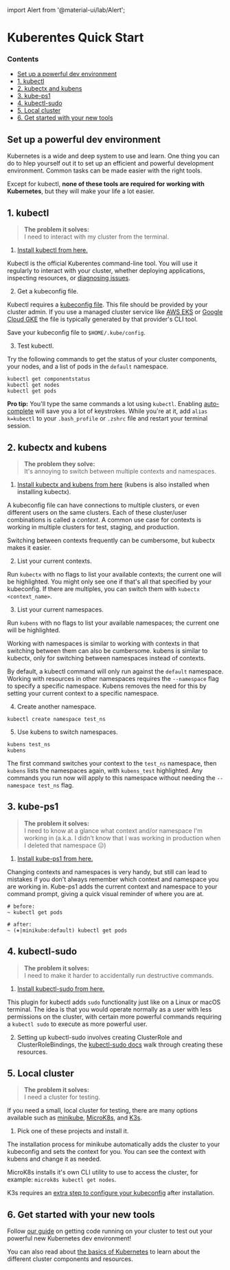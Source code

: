 import Alert from '@material-ui/lab/Alert';

# Kuberentes Quick Start

<div class="docs-article-toc">
<h3>Contents</h3>

* [Set up a powerful dev environment](#set-up-a-powerful-dev-environment)
* [1. kubectl](#1-kubectl)
* [2. kubectx and kubens](#2-kubectx-and-kubens)
* [3. kube-ps1](#3-kube-ps1)
* [4. kubectl-sudo](#4-kubectl-sudo)
* [5. Local cluster](#5-local-cluster)
* [6. Get started with your new tools](#6-get-started-with-your-new-tools)

</div>

## Set up a powerful dev environment

Kubernetes is a wide and deep system to use and learn.  One thing you can do to hlep yourself out it to set up an efficient and powerful development environment.  Common tasks can be made easier with the right tools.

Except for kubectl, **none of these tools are required for working with Kubernetes**, but they will make your life a lot easier.

## 1. kubectl

  > **The problem it solves:**  
  > I need to interact with my cluster from the terminal.

  1. [Install kubectl from here.](https://kubernetes.io/docs/tasks/tools/)

  Kubectl is the official Kuberentes command-line tool.  You will use it regularly to interact with your cluster, whether deploying applications, inspecting resources, or [diagnosing issues](../howtos/diagnose).

  2. Get a kubeconfig file.

  Kubectl requires a [kubeconfig file](https://kubernetes.io/docs/concepts/configuration/organize-cluster-access-kubeconfig/).  This file should be provided by your cluster admin. If you use a managed cluster service like [AWS EKS](https://docs.aws.amazon.com/eks/latest/userguide/create-kubeconfig.html) or [Google Cloud GKE](https://cloud.google.com/kubernetes-engine/docs/how-to/cluster-access-for-kubectl#generate_kubeconfig_entry) the file is typically generated by that provider's CLI tool.

  Save your kubeconfig file to `$HOME/.kube/config`.  

  3. Test kubectl.

  Try the following commands to get the status of your cluster components, your nodes, and a list of pods in the `default` namespace.

  ```
  kubectl get componentstatus
  kubectl get nodes
  kubectl get pods
  ```

  <Alert severity="info">
	  <b>Pro tip:</b> You'll type the same commands a lot using <code>kubectl</code>.  Enabling <a href="https://kubernetes.io/docs/reference/kubectl/cheatsheet/#kubectl-autocomplete">auto-complete</a> will save you a lot of keystrokes. While you're at it, add <code>alias k=kubectl</code> to your <code>.bash_profile</code> or <code>.zshrc</code> file and restart your terminal session.
   </Alert>

## 2. kubectx and kubens

  > **The problem they solve:**  
  > It's annoying to switch between multiple contexts and namespaces.

  1. [Install kubectx and kubens from here](https://github.com/ahmetb/kubectx#installation) (kubens is also installed when installing kubectx).

  A kubeconfig file can have connections to multiple clusters, or even different users on the same clusters.  Each of these cluster/user combinations is called a _context_.  A common use case for contexts is working in multiple clusters for test, staging, and production.

  Switching between contexts frequently can be cumbersome, but kubectx makes it easier.

  2. List your current contexts.

  Run `kubectx` with no flags to list your available contexts; the current one will be highlighted.  You might only see one if that's all that specified by your kubeconfig.  If there are multiples, you can switch them with `kubectx <context_name>`.

  3. List your current namespaces.

  Run `kubens` with no flags to list your available namespaces; the current one will be highlighted.

  Working with namespaces is similar to working with contexts in that switching between them can also be cumbersome.  kubens is similar to kubectx, only for switching between namespaces instead of contexts.

  By default, a kubectl command will only run against the `default` namespace.  Working with resources in other namespaces requires the `--namespace` flag to specify a specific namespace.  Kubens removes the need for this by setting your current context to a specific namespace.

  4. Create another namespace.

  ```
  kubectl create namespace test_ns
  ```

  5. Use kubens to switch namespaces.

  ```
  kubens test_ns
  kubens
  ```

  The first command switches your context to the `test_ns` namespace, then `kubens` lists the namespaces again, with `kubens_test` highlighted.  Any commands you run now will apply to this namespace without needing the `--namespace test_ns` flag.

## 3. kube-ps1

  >**The problem it solves:**  
  > I need to know at a glance what context and/or namespace I'm working in (a.k.a. I didn't know that I was working in production when I deleted that namespace 😑)

  1. [Install kube-ps1 from here.](https://github.com/jonmosco/kube-ps1#installing)

  Changing contexts and namespaces is very handy, but still can lead to mistakes if you don't always remember which context and namespace you are working in.  Kube-ps1 adds the current context and namespace to your command prompt, giving a quick visual reminder of where you are at.

  ```
  # before:
  ~ kubectl get pods
    
  # after:
  ~ (⎈|minikube:default) kubectl get pods
  ```

## 4. kubectl-sudo 

  > **The problem it solves:**  
  > I need to make it harder to accidentally run destructive commands.

  1. [Install kubectl-sudo from here.](https://github.com/postfinance/kubectl-sudo#installation)

  This plugin for kubectl adds `sudo` functionality just like on a Linux or macOS terminal. The idea is that you would operate normally as a user with less permissions on the cluster, with certain more powerful commands requiring a `kubectl sudo` to execute as more powerful user.

  2. Setting up kubectl-sudo involves creating ClusterRole and ClusterRoleBindings, the [kubectl-sudo docs](https://github.com/postfinance/kubectl-sudo) walk through creating these resources.

## 5. Local cluster

  > **The problem it solves:**  
  > I need a cluster for testing.

  If you need a small, local cluster for testing, there are many options available such as [minikube](https://minikube.sigs.k8s.io/docs/start/), [MicroK8s](https://microk8s.io/docs), and [K3s](https://rancher.com/docs/k3s/latest/en/quick-start/).

  1. Pick one of these projects and install it.

  The installation process for minikube automatically adds the cluster to your kubeconfig and sets the context for you. You can see the context with kubens and change it as needed.

  MicroK8s installs it's own CLI utility to use to access the cluster, for example: `microk8s kubectl get nodes`.

  K3s requires an [extra step to configure your kubeconfig](https://rancher.com/docs/k3s/latest/en/cluster-access/) after installation.

## 6. Get started with your new tools

  Follow [our guide](../howdoi/codetocluster) on getting code running on your cluster to test out your powerful new Kubernetes dev environment!

  You can also read about [the basics of Kubernetes](../concepts/basics) to learn about the different cluster components and resources.
